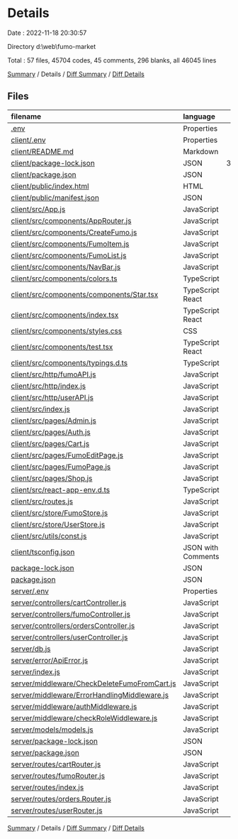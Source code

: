 # Details

Date : 2022-11-18 20:30:57

Directory d:\\web\\fumo-market

Total : 57 files,  45704 codes, 45 comments, 296 blanks, all 46045 lines

[Summary](results.md) / Details / [Diff Summary](diff.md) / [Diff Details](diff-details.md)

## Files
| filename | language | code | comment | blank | total |
| :--- | :--- | ---: | ---: | ---: | ---: |
| [.env](/.env) | Properties | 7 | 0 | 0 | 7 |
| [client/.env](/client/.env) | Properties | 1 | 0 | 0 | 1 |
| [client/README.md](/client/README.md) | Markdown | 38 | 0 | 33 | 71 |
| [client/package-lock.json](/client/package-lock.json) | JSON | 37,710 | 0 | 1 | 37,711 |
| [client/package.json](/client/package.json) | JSON | 55 | 0 | 1 | 56 |
| [client/public/index.html](/client/public/index.html) | HTML | 26 | 23 | 1 | 50 |
| [client/public/manifest.json](/client/public/manifest.json) | JSON | 25 | 0 | 1 | 26 |
| [client/src/App.js](/client/src/App.js) | JavaScript | 41 | 0 | 7 | 48 |
| [client/src/components/AppRouter.js](/client/src/components/AppRouter.js) | JavaScript | 23 | 0 | 5 | 28 |
| [client/src/components/CreateFumo.js](/client/src/components/CreateFumo.js) | JavaScript | 99 | 0 | 7 | 106 |
| [client/src/components/FumoItem.js](/client/src/components/FumoItem.js) | JavaScript | 49 | 0 | 5 | 54 |
| [client/src/components/FumoList.js](/client/src/components/FumoList.js) | JavaScript | 16 | 0 | 3 | 19 |
| [client/src/components/NavBar.js](/client/src/components/NavBar.js) | JavaScript | 70 | 0 | 4 | 74 |
| [client/src/components/colors.ts](/client/src/components/colors.ts) | TypeScript | 1 | 0 | 1 | 2 |
| [client/src/components/components/Star.tsx](/client/src/components/components/Star.tsx) | TypeScript React | 29 | 0 | 4 | 33 |
| [client/src/components/index.tsx](/client/src/components/index.tsx) | TypeScript React | 61 | 0 | 4 | 65 |
| [client/src/components/styles.css](/client/src/components/styles.css) | CSS | 101 | 0 | 1 | 102 |
| [client/src/components/test.tsx](/client/src/components/test.tsx) | TypeScript React | 54 | 0 | 13 | 67 |
| [client/src/components/typings.d.ts](/client/src/components/typings.d.ts) | TypeScript | 11 | 4 | 3 | 18 |
| [client/src/http/fumoAPI.js](/client/src/http/fumoAPI.js) | JavaScript | 25 | 0 | 6 | 31 |
| [client/src/http/index.js](/client/src/http/index.js) | JavaScript | 13 | 0 | 6 | 19 |
| [client/src/http/userAPI.js](/client/src/http/userAPI.js) | JavaScript | 20 | 0 | 4 | 24 |
| [client/src/index.js](/client/src/index.js) | JavaScript | 13 | 0 | 5 | 18 |
| [client/src/pages/Admin.js](/client/src/pages/Admin.js) | JavaScript | 22 | 0 | 2 | 24 |
| [client/src/pages/Auth.js](/client/src/pages/Auth.js) | JavaScript | 83 | 0 | 5 | 88 |
| [client/src/pages/Cart.js](/client/src/pages/Cart.js) | JavaScript | 5 | 0 | 3 | 8 |
| [client/src/pages/FumoEditPage.js](/client/src/pages/FumoEditPage.js) | JavaScript | 261 | 0 | 24 | 285 |
| [client/src/pages/FumoPage.js](/client/src/pages/FumoPage.js) | JavaScript | 82 | 1 | 7 | 90 |
| [client/src/pages/Shop.js](/client/src/pages/Shop.js) | JavaScript | 23 | 0 | 5 | 28 |
| [client/src/react-app-env.d.ts](/client/src/react-app-env.d.ts) | TypeScript | 0 | 1 | 1 | 2 |
| [client/src/routes.js](/client/src/routes.js) | JavaScript | 47 | 0 | 3 | 50 |
| [client/src/store/FumoStore.js](/client/src/store/FumoStore.js) | JavaScript | 17 | 14 | 7 | 38 |
| [client/src/store/UserStore.js](/client/src/store/UserStore.js) | JavaScript | 32 | 0 | 9 | 41 |
| [client/src/utils/const.js](/client/src/utils/const.js) | JavaScript | 7 | 0 | 1 | 8 |
| [client/tsconfig.json](/client/tsconfig.json) | JSON with Comments | 25 | 0 | 1 | 26 |
| [package-lock.json](/package-lock.json) | JSON | 3,197 | 0 | 1 | 3,198 |
| [package.json](/package.json) | JSON | 18 | 0 | 1 | 19 |
| [server/.env](/server/.env) | Properties | 7 | 0 | 0 | 7 |
| [server/controllers/cartController.js](/server/controllers/cartController.js) | JavaScript | 74 | 0 | 8 | 82 |
| [server/controllers/fumoController.js](/server/controllers/fumoController.js) | JavaScript | 119 | 2 | 16 | 137 |
| [server/controllers/ordersController.js](/server/controllers/ordersController.js) | JavaScript | 145 | 0 | 17 | 162 |
| [server/controllers/userController.js](/server/controllers/userController.js) | JavaScript | 46 | 0 | 8 | 54 |
| [server/db.js](/server/db.js) | JavaScript | 11 | 0 | 2 | 13 |
| [server/error/ApiError.js](/server/error/ApiError.js) | JavaScript | 17 | 0 | 5 | 22 |
| [server/index.js](/server/index.js) | JavaScript | 39 | 0 | 8 | 47 |
| [server/middleware/CheckDeleteFumoFromCart.js](/server/middleware/CheckDeleteFumoFromCart.js) | JavaScript | 18 | 0 | 3 | 21 |
| [server/middleware/ErrorHandlingMiddleware.js](/server/middleware/ErrorHandlingMiddleware.js) | JavaScript | 7 | 0 | 2 | 9 |
| [server/middleware/authMiddleware.js](/server/middleware/authMiddleware.js) | JavaScript | 17 | 0 | 2 | 19 |
| [server/middleware/checkRoleWiddleware.js](/server/middleware/checkRoleWiddleware.js) | JavaScript | 24 | 0 | 3 | 27 |
| [server/models/models.js](/server/models/models.js) | JavaScript | 76 | 0 | 19 | 95 |
| [server/package-lock.json](/server/package-lock.json) | JSON | 2,724 | 0 | 1 | 2,725 |
| [server/package.json](/server/package.json) | JSON | 22 | 0 | 1 | 23 |
| [server/routes/cartRouter.js](/server/routes/cartRouter.js) | JavaScript | 15 | 0 | 3 | 18 |
| [server/routes/fumoRouter.js](/server/routes/fumoRouter.js) | JavaScript | 10 | 0 | 3 | 13 |
| [server/routes/index.js](/server/routes/index.js) | JavaScript | 7 | 0 | 3 | 10 |
| [server/routes/orders.Router.js](/server/routes/orders.Router.js) | JavaScript | 11 | 0 | 4 | 15 |
| [server/routes/userRouter.js](/server/routes/userRouter.js) | JavaScript | 8 | 0 | 3 | 11 |

[Summary](results.md) / Details / [Diff Summary](diff.md) / [Diff Details](diff-details.md)